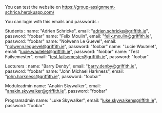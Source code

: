 You can test the website on https://group-assignment-schrica.herokuapp.com/

You can login with this emails and passwords : 

Students : 
name: "Adrien Schricke", email: "adrien.schricke@griffith.ie", password: "foobar"
name: "Felix Moulin", email: "felix.moulin@griffith.ie", password: "foobar"
name: "Nolwenn Le Guevel", email: "nolwenn.leguevel@griffith.ie", password: "foobar"
name: "Lucie Wautelet", email: "lucie.wautelet@griffith.ie", password: "foobar"
name: "Test Failsemester", email: "test.failsemester@griffith.ie", password: "foobar"


Lecturers :
name: "Barry Denby", email: "barry.denby@griffith.ie", password: "foobar"
name: "John Michael Harkness", email: "john.harkness@griffith.ie", password: "foobar"

Moduleadmin
name: "Anakin Skywalker", email: "anakin.skywalker@griffith.ie", password: "foobar"

Programadmin
name: "Luke Skywalker", email: "luke.skywalker@griffith.ie", password: "foobar"